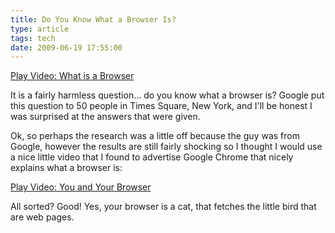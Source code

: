 ```yaml
---
title: Do You Know What a Browser Is?
type: article
tags: tech
date: 2009-06-19 17:55:00
---
```


<lite-youtube videoid="o4MwTvtyrUQ">
  <a href="https://youtube.com/watch?v=o4MwTvtyrUQ" class="lty-playbtn" title="Play Video">
    <span class="lyt-visually-hidden">Play Video: What is a Browser</span>
  </a>
</lite-youtube>

It is a fairly harmless question... do you know what a browser is?  Google put this question to 50 people in Times Square, New York, and I'll be honest I was surprised at the answers that were given.

Ok, so perhaps the research was a little off because the guy was from Google, however the results are still fairly shocking so I thought I would use a nice little video that I found to advertise Google Chrome that nicely explains what a browser is:

<lite-youtube videoid="5535Ts-iOP0">
  <a href="https://youtube.com/watch?v=5535Ts-iOP0" class="lty-playbtn" title="Play Video">
    <span class="lyt-visually-hidden">Play Video: You and Your Browser</span>
  </a>
</lite-youtube>

All sorted? Good! Yes, your browser is a cat, that fetches the little bird that are web pages.
